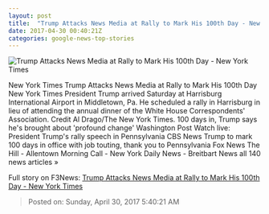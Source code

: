 ```yaml
---
layout: post
title:  "Trump Attacks News Media at Rally to Mark His 100th Day - New York Times"
date: 2017-04-30 00:40:21Z
categories: google-news-top-stories
---
```


![Trump Attacks News Media at Rally to Mark His 100th Day - New York Times](https://static01.nyt.com/images/2017/04/30/us/30TRUMP/30TRUMP-facebookJumbo.jpg)

New York Times Trump Attacks News Media at Rally to Mark His 100th Day New York Times President Trump arrived Saturday at Harrisburg International Airport in Middletown, Pa. He scheduled a rally in Harrisburg in lieu of attending the annual dinner of the White House Correspondents' Association. Credit Al Drago/The New York Times. 100 days in, Trump says he's brought about 'profound change' Washington Post Watch live: President Trump's rally speech in Pennsylvania CBS News Trump to mark 100 days in office with job touting, thank you to Pennsylvania Fox News The Hill - Allentown Morning Call - New York Daily News - Breitbart News all 140 news articles »


Full story on F3News: [Trump Attacks News Media at Rally to Mark His 100th Day - New York Times](http://www.f3nws.com/n/GtvzQB)

> Posted on: Sunday, April 30, 2017 5:40:21 AM
